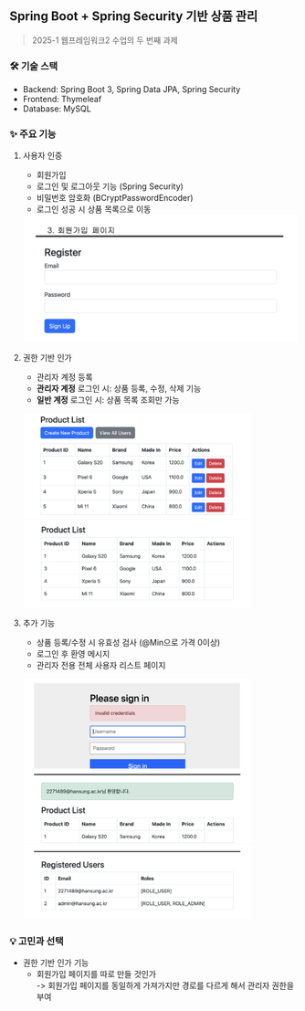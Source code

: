 ## Spring Boot + Spring Security 기반 상품 관리

> 2025-1 웹프레임워크2 수업의 두 번째 과제

### 🛠 기술 스택
- Backend: Spring Boot 3, Spring Data JPA, Spring Security
- Frontend: Thymeleaf
- Database: MySQL


### ✨ 주요 기능
1. 사용자 인증
   - 회원가입
   - 로그인 및 로그아웃 기능 (Spring Security)
   - 비밀번호 암호화 (BCryptPasswordEncoder)
   - 로그인 성공 시 상품 목록으로 이동


   <img src="images/register.png" alt="register form" width="600">

   
2. 권한 기반 인가
   - 관리자 계정 등록
   - **관리자 계정** 로그인 시: 상품 등록, 수정, 삭제 기능
   - **일반 계정** 로그인 시:  상품 목록 조회만 가능


   <img src="images/adminList.png" alt="admin product list page" width="400"> <img src="images/userList.png" alt="user product list page" width="400">

   
3. 추가 기능
   - 상품 등록/수정 시 유효성 검사 (@Min으로 가격 0이상)
   - 로그인 후 환영 메시지
   - 관리자 전용 전체 사용자 리스트 페이지


   <img src="images/loginMsg.png" alt="login validation" width="400"> <img src="images/registerUsers.png" alt="register users list page" width="400">


### 💡 고민과 선택
- 권한 기반 인가 기능
  - 회원가입 페이지를 따로 만들 것인가<br>
    -> 회원가입 페이지를 동일하게 가져가지만 경로를 다르게 해서 관리자 권한을 부여
